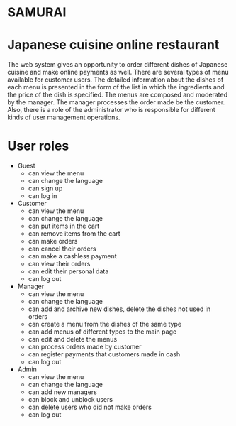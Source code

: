 # SAMURAI
# Japanese cuisine online restaurant
The web system gives an opportunity to order different dishes of Japanese cuisine and make online payments as well. There are several types of menu available for customer 
users. 
The detailed information about the dishes of each menu is presented in the form of the list in which the ingredients and the price of the dish is specified.
The menus are composed and moderated by the manager. The manager processes the order made be the customer. Also,
there is a role of the administrator who is responsible
for different kinds of user management operations.
# User roles
+ Guest
  + can view the menu
  + can change the language 
  + can sign up
  + can log in
+ Customer
  + can view the menu
  + can change the language 
  + can put items in the cart
  + can remove items from the cart
  + can make orders
  + can cancel their orders
  + can make a cashless payment
  + can view their orders
  + can edit their personal data
  + can log out
+ Manager
  + can view the menu
  + can change the language
  + can add and archive new dishes, delete the dishes not used in orders
  + can create a menu from the dishes of the same type
  + can add menus of different types to the main page
  + can edit and delete the menus
  + can process orders made by customer
  + can register payments that customers made in cash
  + can log out
+ Admin
  + can view the menu
  + can change the language
  + can add new managers
  + can block and unblock users
  + can delete users who did not make orders
  + can log out
